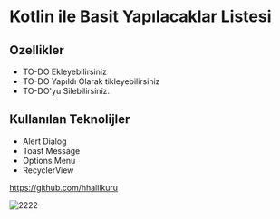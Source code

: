 # Kotlin ile Basit Yapılacaklar Listesi

## Ozellikler

- TO-DO Ekleyebilirsiniz
- TO-DO Yapıldı Olarak tikleyebilirsiniz
- TO-DO'yu Silebilirsiniz.

 ## Kullanılan Teknolijler
 - Alert Dialog
 - Toast Message
 - Options Menu
 - RecyclerView

 https://github.com/hhalilkuru

 ![2222](https://user-images.githubusercontent.com/17111521/162475891-62de20db-0c81-4135-b6c3-f1634ea441ac.gif)


